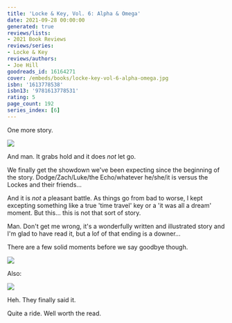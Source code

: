 ```yaml
---
title: 'Locke & Key, Vol. 6: Alpha & Omega'
date: 2021-09-28 00:00:00
generated: true
reviews/lists:
- 2021 Book Reviews
reviews/series:
- Locke & Key
reviews/authors:
- Joe Hill
goodreads_id: 16164271
cover: /embeds/books/locke-key-vol-6-alpha-omega.jpg
isbn: '1613778538'
isbn13: '9781613778531'
rating: 5
page_count: 192
series_index: [6]
---
```

One more story.  

![](/embeds/books/attachments/locke-and-key-6.1.png)

<!--more-->

And man. It grabs hold and it does *not* let go.  

We finally get the showdown we've been expecting since the beginning of the story. Dodge/Zach/Luke/the Echo/whatever he/she/it is versus the Lockes and their friends...  

And it is *not* a pleasant battle. As things go from bad to worse, I kept excepting something like a true 'time travel' key or a 'it was all a dream' moment. But this... this is not that sort of story.  

Man. Don't get me wrong, it's a wonderfully written and illustrated story and I'm glad to have read it, but a lof of that ending is a downer...  

There are a few solid moments before we say goodbye though.  

![](/embeds/books/attachments/locke-and-key-6.3.png)  

Also:  

![](/embeds/books/attachments/locke-and-key-6.2.png) 

Heh. They finally said it.  

Quite a ride. Well worth the read.